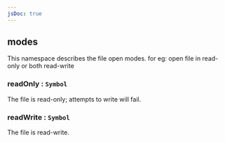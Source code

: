 ```yaml
---
jsDoc: true
---
```


<a name="module-storage-modes" id="module-storage-modes"></a>

## modes
This namespace describes the file open modes. for eg: open file in read-only or both read-write



<a name="module-storage-modes-readonly" id="module-storage-modes-readonly"></a>

### readOnly : `Symbol`
The file is read-only; attempts to write will fail.



<a name="module-storage-modes-readwrite" id="module-storage-modes-readwrite"></a>

### readWrite : `Symbol`
The file is read-write.


